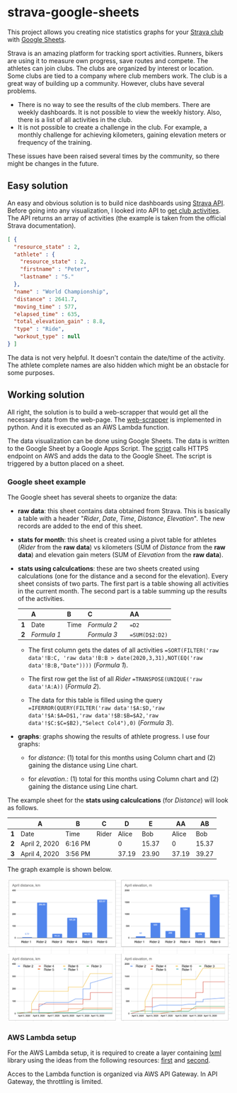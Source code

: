 # strava-google-sheets
This project allows you creating nice statistics graphs for your [Strava club](https://www.strava.com) with [Google Sheets](https://www.google.com/sheets/about/).

Strava is an amazing platform for tracking sport activities. Runners, bikers are using it to measure own progress, save routes and compete. The athletes can join clubs. The clubs are organized by interest or location. Some clubs are tied to a company where club members work. The club is a great way of building up a community. However, clubs have several problems.

- There is no way to see the results of the club members. There are weekly dashboards. It is not possible to view the weekly history. Also, there is a list of all activities in the club.
- It is not possible to create a challenge in the club. For example, a monthly challenge for achieving kilometers, gaining elevation meters or frequency of the training.

These issues have been raised several times by the community, so there might be changes in the future.

## Easy solution

An easy and obvious solution is to build nice dashboards using [Strava API](https://developers.strava.com). Before going into any visualization, I looked into API to [get club activities](https://developers.strava.com/docs/reference/#api-Clubs-getClubActivitiesById). The API returns an array of activities (the example is taken from the official Strava documentation).

```json
[ {
  "resource_state" : 2,
  "athlete" : {
    "resource_state" : 2,
    "firstname" : "Peter",
    "lastname" : "S."
  },
  "name" : "World Championship",
  "distance" : 2641.7,
  "moving_time" : 577,
  "elapsed_time" : 635,
  "total_elevation_gain" : 8.8,
  "type" : "Ride",
  "workout_type" : null
} ]
```

The data is not very helpful. It doesn't contain the date/time of the activity. The athlete complete names are also hidden which might be an obstacle for some purposes.

## Working solution

All right, the solution is to build a web-scrapper that would get all the necessary data from the web-page. The [web-scrapper](lambda_function.py) is implemented in python. And it is executed as an AWS Lambda function.

The data visualization can be done using Google Sheets. The data is written to the Google Sheet by a Google Apps Script. The [script](strava-fetch.gs) calls HTTPS endpoint on AWS and adds the data to the Google Sheet. The script is triggered by a button placed on a sheet.

### Google sheet example

The Google sheet has several sheets to organize the data:

- **raw data**: this sheet contains data obtained from Strava. This is basically a table with a header "_Rider_, _Date_, _Time_, _Distance_, _Elevation_". The new records are added to the end of this sheet.

- **stats for month**: this sheet is created using a pivot table for athletes (_Rider_ from the **raw data**) vs kilometers (SUM of _Distance_ from the **raw data**) and elevation gain meters (SUM of _Elevation_ from the **raw data**).

- **stats using calculcations**: these are two sheets created using calculations (one for the distance and a second for the elevation). Every sheet consists of two parts. The first part is a table showing all activities in the current month. The second part is a table summing up the results of the activities.

  |     | **A**        | **B** | **C**       |   | **AA**         |
  |-----| ------------ | ----- | ----------- |---| -------------- |
  |**1**| Date         | Time  | *Formula 2* |   | `=D2`          |
  |**2**| *Formula 1*  |       | *Formula 3* |   | `=SUM(D$2:D2)` |

  - The first column gets the dates of all activities `=SORT(FILTER('raw data'!B:C, 'raw data'!B:B > date(2020,3,31),NOT(EQ('raw data'!B:B,"Date"))))` (*Formula 1*).

  - The first row get the list of all _Rider_ `=TRANSPOSE(UNIQUE('raw data'!A:A))` (*Formula 2*).

  - The data for this table is filled using the query `=IFERROR(QUERY(FILTER('raw data'!$A:$D,'raw data'!$A:$A=D$1,'raw data'!$B:$B=$A2,'raw data'!$C:$C=$B2),"Select Col4"),0)` (*Formula 3*).

- **graphs**: graphs showing the results of athlete progress. I use four graphs:
  
  - for _distance_: (1) total for this months using Column chart and (2) gaining the distance using Line chart.

  - for _elevation_.: (1) total for this months using Column chart and (2) gaining the distance using Line chart.

The example sheet for the **stats using calculcations** (for _Distance_) will look as follows.

|     | **A**         | **B**   | **C** | **D** | **E** |   | **AA** | **AB** |
|-----| ------------- | ------- | ----- | ----- | ----- |---| ------ | ------ |
|**1**| Date          | Time    | Rider | Alice | Bob   |   | Alice  | Bob    |
|**2**| April 2, 2020 | 6:16 PM |       |     0 | 15.37 |   |      0 |  15.37 |
|**3**| April 4, 2020 | 3:56 PM |       | 37.19 | 23.90 |   |  37.19 |  39.27 |

The graph example is shown below.

![graph-example](graphs-example.png)

### AWS Lambda setup

For the AWS Lambda setup, it is required to create a layer containing [lxml](https://lxml.de) library using the ideas from the following resources: [first](https://stackoverflow.com/questions/56818579/unable-to-import-lxml-etree-on-aws-lambda) and [second](https://gist.github.com/allen-munsch/ad8faf9c04b72aa8d0808fa8953bc639).

Acces to the Lambda function is organized via AWS API Gateway. In API Gateway, the throttling is limited.
